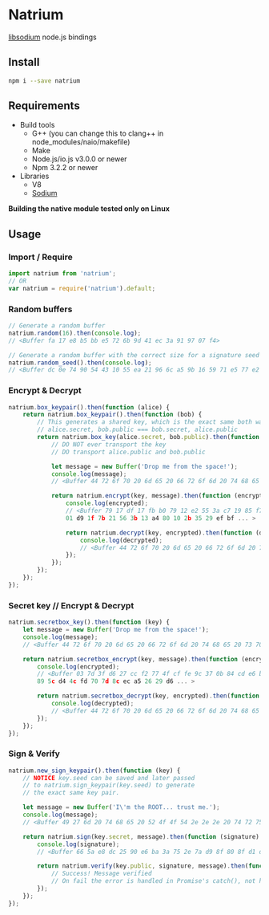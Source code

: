 # Natrium

[libsodium](https://github.com/jedisct1/libsodium) node.js bindings

## Install
```sh
npm i --save natrium
```

## Requirements
- Build tools
  - G++ (you can change this to clang++ in node_modules/naio/makefile)
  - Make
  - Node.js/io.js v3.0.0 or newer
  - Npm 3.2.2 or newer
- Libraries
  - V8
  - [Sodium](https://github.com/jedisct1/libsodium)

**Building the native module tested only on Linux**

## Usage

### Import / Require
```js
import natrium from 'natrium';
// OR
var natrium = require('natrium').default;
```

### Random buffers
```js
// Generate a random buffer
natrium.random(16).then(console.log);
// <Buffer fa 17 e8 b5 bb e5 72 6b 9d 41 ec 3a 91 97 07 f4>

// Generate a random buffer with the correct size for a signature seed
natrium.random_seed().then(console.log);
// <Buffer dc 0e 74 90 54 43 10 55 ea 21 96 6c a5 9b 16 59 71 e5 77 e2 ca 04 02 af 05 ed 98 93 29 32 d2 a1>
```

### Encrypt & Decrypt
```js
natrium.box_keypair().then(function (alice) {
    return natrium.box_keypair().then(function (bob) {
        // This generates a shared key, which is the exact same both ways
        // alice.secret, bob.public === bob.secret, alice.public
        return natrium.box_key(alice.secret, bob.public).then(function (key) {
            // DO NOT ever transport the key
            // DO transport alice.public and bob.public

            let message = new Buffer('Drop me from the space!');
            console.log(message);
            // <Buffer 44 72 6f 70 20 6d 65 20 66 72 6f 6d 20 74 68 65 20 73 70 61 63 65 21>

            return natrium.encrypt(key, message).then(function (encrypted) {
                console.log(encrypted);
				// <Buffer 79 17 df 17 fb b0 79 12 e2 55 3a c7 19 85 f7 42 f0 45 a7 6b 3f 9e c3 8f 6d 01 31 1c ea 8c 7f 11 49 8b
				01 d9 1f 7b 21 56 3b 13 a4 80 10 2b 35 29 ef bf ... >

                return natrium.decrypt(key, encrypted).then(function (decrypted) {
                    console.log(decrypted);
                    // <Buffer 44 72 6f 70 20 6d 65 20 66 72 6f 6d 20 74 68 65 20 73 70 61 63 65 21>
                });
            });
        });
    });
});
```

### Secret key // Encrypt & Decrypt
```js
natrium.secretbox_key().then(function (key) {
	let message = new Buffer('Drop me from the space!');
	console.log(message);
	// <Buffer 44 72 6f 70 20 6d 65 20 66 72 6f 6d 20 74 68 65 20 73 70 61 63 65 21>

	return natrium.secretbox_encrypt(key, message).then(function (encrypted) {
		console.log(encrypted);
		// <Buffer 03 7d 3f d6 27 cc f2 77 4f cf fe 9c 37 0b 84 cd e6 b9 3a f4 5d 85 f4 bf d9 d4 81 ae d2 1f 84 88 5b 78 fd 7a 6d
		89 5c d4 4c fd 70 7d 8c ec a5 26 29 d6 ... >

		return natrium.secretbox_decrypt(key, encrypted).then(function (decrypted) {
			console.log(decrypted);
			// <Buffer 44 72 6f 70 20 6d 65 20 66 72 6f 6d 20 74 68 65 20 73 70 61 63 65 21>
		});
	});
});
```

### Sign & Verify
```js
natrium.new_sign_keypair().then(function (key) {
    // NOTICE key.seed can be saved and later passed
    // to natrium.sign_keypair(key.seed) to generate
    // the exact same key pair.

    let message = new Buffer('I\'m the ROOT... trust me.');
    console.log(message);
    // <Buffer 49 27 6d 20 74 68 65 20 52 4f 4f 54 2e 2e 2e 20 74 72 75 73 74 20 6d 65 2e>

    return natrium.sign(key.secret, message).then(function (signature) {
        console.log(signature);
        // <Buffer 66 5a e8 dc 25 90 e6 ba 3a 75 2e 7a d9 8f 80 8f d1 dd 3a f1 b3 fb 20 90 13 82 3a a8 74 47 aa 20 d5 77 f8 4b 83 5f 15 cc 5f fc 20 66 af ea 11 c5 1f c3 ... >

        return natrium.verify(key.public, signature, message).then(function() {
            // Success! Message verified
            // On fail the error is handled in Promise's catch(), not here
        });
    });
});
```
